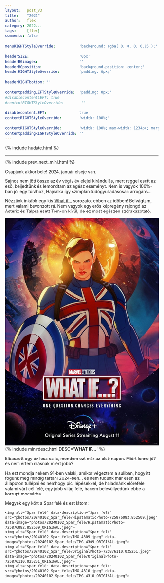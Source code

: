 ```yaml
---
layout:   post_v3
title:    "2024"
author:   flex
category: 2022...
tags:     [flex]
comments: false

menuRIGHTStyleOverride:           'background: rgba( 0, 0, 0, 0.85 );'

headerSIZE:                       '0px'
headerBGimagex:                   ''
headerBGposition:                 'background-position: center;'
headerRIGHTStyleOverride:         'padding: 0px;'

headerRIGHTbottom: ''

contentpaddingLEFTStyleOverride:  'padding: 0px;'
#disablecontentLEFT: true
#contentRIGHTStyleOverride:        ''

disablecontentLEFT:               true
contentRIGHTStyleOverride:        'width: 100%;'

contentRIGHTStyleOverride:        'width: 100%; max-width: 1234px; margin: auto;'
contentpaddingRIGHTStyleOverride: ''
---
```


<link rel="stylesheet" type="text/css" href="css/override_v2_courier.css">

{% include hudate.html %}

<hr style="border-top: 1px solid;">

{% include prev_next_mini.html %}

Csapjunk akkor bele! 2024. január elseje van.

Sajnos nem jött össze az év végi / év elejei kirándulás, mert reggel esett az eső, beijedtünk és lemondtam az egész eseményt. Nem is vagyok 100%-ban jól egy túrához, Hajnalka így szimplán tüdőgyulladásosan arrogáns...

Nézzünk inkább egy kis [What if...](https://en.wikipedia.org/wiki/What_If...%3F_(TV_series)) sorozatot ebben az időben! Belvágtam, mert valami bevonzott rá. Nem vagyok egy erős képregény rajongó az Asterix és Talpra esett Tom-on kívül, de ez most egészen szórakazotató.

<div class="">
<img class="shadow" style="border: 1px solid black;" src="images/20240101_What_If...S01.jpg">
{% include minirdesc.html DESC='<b>WHAT IF...</b>' %}
</div>

Elbaszott egy év lesz ez is, mondom ezt már az első napon. Miért lenne jó? és nem értem másnak miért jobb?

Ha ezt mondja nekem 91-ben valaki, amikor végeztem a suliban, hogy itt fogunk még mindig tartani 2024-ben... és nem tudunk már ezen az állapoton tullépni és nemhogy pici lépésekkel, de haladnánk előrefele valami várt cél felé, egy jobb világ felé, hanem belesüllyedünk ebbe a korrupt mocsárba...

Megyek egy kört a Spar felé és ezt látom:

<div id="gallery202204" style="">

	<img alt="Spar felé" data-description="Spar felé" src="photos/20240102_Spar_fele/HipstamaticPhoto-725876082.852509.jpeg" data-image="photos/20240102_Spar_fele/HipstamaticPhoto-725876082.852509_ORIGINAL.jpeg">
	<img alt="Spar felé" data-description="Spar felé" src="photos/20240102_Spar_fele/IMG_4309.jpeg" data-image="photos/20240102_Spar_fele/IMG_4309_ORIGINAL.jpeg">
	<img alt="Spar felé" data-description="Spar felé" src="photos/20240102_Spar_fele/OriginalPhoto-725876110.025251.jpeg" data-image="photos/20240102_Spar_fele/OriginalPhoto-725876110.025251_ORIGINAL.jpeg">
	<img alt="Spar felé" data-description="Spar felé" src="photos/20240102_Spar_fele/IMG_4310.jpeg" data-image="photos/20240102_Spar_fele/IMG_4310_ORIGINAL.jpeg">

</div>

<script type="text/javascript"> 
											   
	jQuery( document ).ready( function() { jQuery( "#gallery202204" ).unitegallery( {

		tiles_space_between_cols:      10,
		tiles_justified_space_between: 10,
		//tiles_col_width:               500,
		tile_enable_shadow:            true,
			tile_shadow_h: 			   3,			//position of horizontal shadow
			tile_shadow_v: 			   3,			//position of vertical shadow
			tile_shadow_blur: 		   5,			//shadow blur
			tile_shadow_spread: 	   2,			//shadow spread
			tile_shadow_color: 		   "#2B2B2B",	//shadow color

		theme_gallery_padding:         0,
		tiles_type: 				   "justified",

		gallery_width: 				   "100%",
		tiles_exact_width: 			   false,

		gallery_control_keyboard:      true,

	} ) } );

</script>
